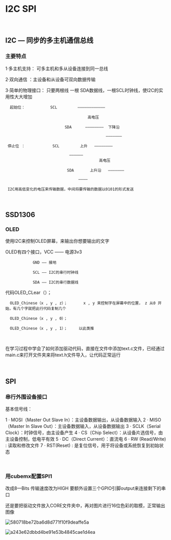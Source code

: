 # I2C SPI

<br/>

## I2C — 同步的多主机通信总线

### 主要特点

1·多主机支持： 可多主机和多从设备连接到同一总线

2·双向通信 ：主设备和从设备可双向数据传输

3·简单的物理接口： 只要两根线 一根 SDA数据线，一根SCL时钟线，使I2C的实用性大大增加

      起始位：           SCL         ————————————

                                        高电压                         

                              SDA      ————————  下降沿

                                                ———————

     停止位 ：            SCL         上升   ————————

                                —————— 
                                             高电压

                               SDA       上升沿   ———————

                                    ————   

     I2C用高低变化的电压来传输数据，中间将要传输的数据以0101的形式发送

<br/>

## SSD1306

### OLED

使用I2C来控制OLED屏幕，来输出你想要输出的文字

OLED有四个接口，VCC —— 电源3v3 

                GND —— 接地

                SCL —— I2C的串行时钟线

                SDA —— I2C的串行数据线

代码OLED_CLear（）；

      OLED_Chinese（x , y , z）；       x , y 来控制字在屏幕中的位置， z 从0 开始，有几个字就把此行代码复制几个

      OLED_Chinese（x , y , 0）；

      OLED_Chinese（x , y , 1）；     以此类推

<br/>

在学习过程中学会了如何添加驱动代码，直接在文件中添加text.c文件，已经通过main.c来打开文件夹来将text.h文件导入，让代码正常运行

<br/>

## SPI

### 串行外围设备接口

基本信号线：

1 · MOSI（Master Out Slave In）：主设备数据输出，从设备数据输入
2 · MISO（Master In Slave Out）：主设备数据输入，从设备数据输出
3 · SCLK（Serial Clock）：时钟信号，由主设备产生
4 · CS（Chip Select）：从设备片选信号，由主设备控制，低电平有效
5 · DC（Direct Current）：直流电
6 · RW (Read/Write) : 读取和修改文件
7 · RST(Reset) : 是复位信号，用于将设备或系统恢复到初始状态

<br/>

### 用cubemx配置SPI1

改成8—Bits       传输速度改为HIGH        要额外设置三个GPIO引脚output来连接剩下的串口

还是要把驱动文件放入CORE文件夹中，再对图片进行16位色彩的取模，正常输出图像

![580718be72ba6d8d771f10f9deaffe5a](https://github.com/user-attachments/assets/0286f22f-2cd0-43ac-a6e7-80cb20a9c09e)

![a243e62dbbd4be91e53b4845cae1d4ea](https://github.com/user-attachments/assets/0d03e50a-3899-4f83-b5f8-5766bda08ffa)


